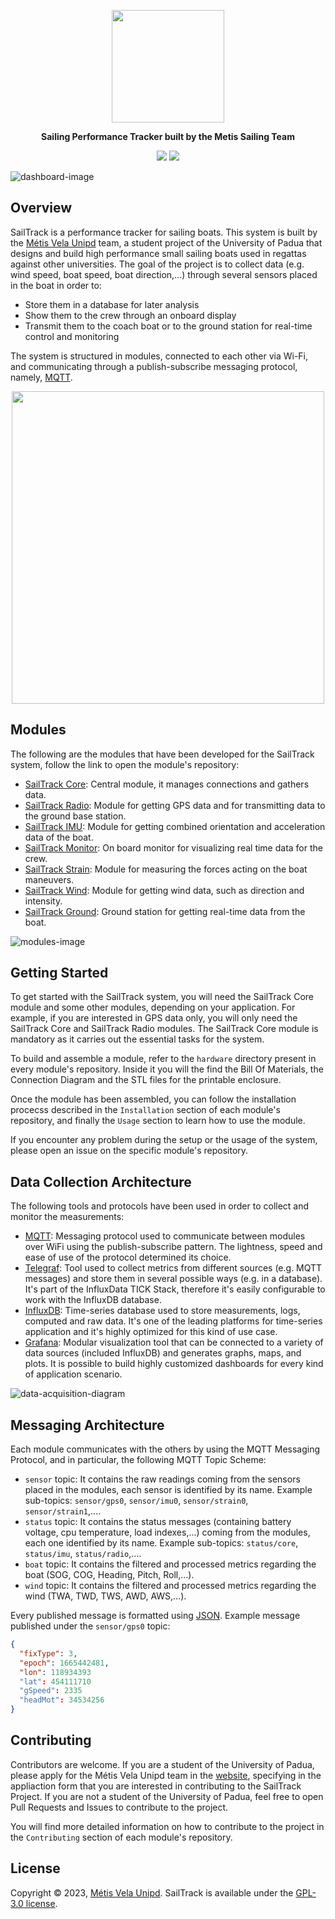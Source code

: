 <p align="center">
  <img src="assets/SailTrack Logo.svg" width="180">
</p>
<p align="center"><b>Sailing Performance Tracker built by the Metis Sailing Team</b></p>

<p align="center">
  <img src="https://img.shields.io/github/license/metis-vela-unipd/sailtrack">
  <img src="https://img.shields.io/github/stars/metis-vela-unipd/sailtrack">
</p>

![dashboard-image](assets/Dashboard%20Image.png)

## Overview
SailTrack is a performance tracker for sailing boats.
This system is built by the [Métis Vela Unipd](http://metisvela.dii.unipd.it) team, a student project of the University of Padua that designs and build high performance small sailing boats used in regattas against other universities.
The goal of the project is to collect data (e.g. wind speed, boat speed, boat direction,...) through several sensors placed in the boat in order to:

* Store them in a database for later analysis
* Show them to the crew through an onboard display
* Transmit them to the coach boat or to the ground station for real-time control and monitoring

The system is structured in modules, connected to each other via Wi-Fi, and communicating through a publish-subscribe messaging protocol, namely, [MQTT](https://mqtt.org).

<p align="center">
  <img src="assets/Modules Diagram.svg" width="500">
</p>

## Modules

The following are the modules that have been developed for the SailTrack system, follow the link to open the module's repository:

* [SailTrack Core](https://github.com/metis-vela-unipd/sailtrack-core): Central module, it manages connections and gathers data.
* [SailTrack Radio](https://github.com/metis-vela-unipd/sailtrack-radio): Module for getting GPS data and for transmitting data to the ground base station.
* [SailTrack IMU](https://github.com/metis-vela-unipd/sailtrack-imu): Module for getting combined orientation and acceleration data of the boat.
* [SailTrack Monitor](https://github.com/metis-vela-unipd/sailtrack-monitor): On board monitor for visualizing real time data for the crew.
* [SailTrack Strain](https://github.com/metis-vela-unipd/sailtrack-strain): Module for measuring the forces acting on the boat maneuvers.
* [SailTrack Wind](https://github.com/metis-vela-unipd/sailtrack-wind): Module for getting wind data, such as direction and intensity.
* [SailTrack Ground](https://github.com/metis-vela-unipd/sailtrack-ground): Ground station for getting real-time data from the boat.

![modules-image](assets/Modules%20Image.jpg)

## Getting Started

To get started with the SailTrack system, you will need the SailTrack Core module and some other modules, depending on your application. For example, if you are interested in GPS data only, you will only need the SailTrack Core and SailTrack Radio modules. The SailTrack Core module is mandatory as it carries out the essential tasks for the system.

To build and assemble a module, refer to the `hardware` directory present in every module's repository. Inside it you will the find the Bill Of Materials, the Connection Diagram and the STL files for the printable enclosure.

Once the module has been assembled, you can follow the installation procecss described in the `Installation` section of each module's repository, and finally the `Usage` section to learn how to use the module.

If you encounter any problem during the setup or the usage of the system, please open an issue on the specific module's repository.

## Data Collection Architecture

The following tools and protocols have been used in order to collect and monitor the measurements:

* [MQTT](https://mqtt.org): Messaging protocol used to communicate between modules over WiFi using the publish-subscribe pattern. The lightness, speed and ease of use of the protocol determined its choice.
* [Telegraf](https://www.influxdata.com/time-series-platform/telegraf/): Tool used to collect metrics from different sources (e.g. MQTT messages) and store them in several possible ways (e.g. in a database). It's part of the InfluxData TICK Stack, therefore it's easily configurable to work with the InfluxDB database.
* [InfluxDB](https://www.influxdata.com/products/influxdb/): Time-series database used to store measurements, logs, computed and raw data. It's one of the leading platforms for time-series application and it's highly optimized for this kind of use case.
* [Grafana](https://grafana.com): Modular visualization tool that can be connected to a variety of data sources (included InfluxDB) and generates graphs, maps, and plots. It is possible to build highly customized dashboards for every kind of application scenario.

![data-acquisition-diagram](assets/Data%20Acquisition%20Diagram.svg)

## Messaging Architecture

Each module communicates with the others by using the MQTT Messaging Protocol, and in particular, the following MQTT Topic Scheme:

* `sensor` topic: It contains the raw readings coming from the sensors placed in the modules, each sensor is identified by its name. Example sub-topics: `sensor/gps0`, `sensor/imu0`, `sensor/strain0`, `sensor/strain1`,....
* `status` topic: It contains the status messages (containing battery voltage, cpu temperature, load indexes,...) coming from the modules, each one identified by its name. Example sub-topics: `status/core`, `status/imu`, `status/radio`,....
* `boat` topic: It contains the filtered and processed metrics regarding the boat (SOG, COG, Heading, Pitch, Roll,...).
* `wind` topic: It contains the filtered and processed metrics regarding the wind (TWA, TWD, TWS, AWD, AWS,...).

Every published message is formatted using [JSON](https://www.json.org/json-en.html). Example message published under the `sensor/gps0` topic:
```json
{
  "fixType": 3,
  "epoch": 1665442481,
  "lon": 118934393
  "lat": 454111710
  "gSpeed": 2335
  "headMot": 34534256
}
```

## Contributing

Contributors are welcome. If you are a student of the University of Padua, please apply for the Métis Vela Unipd team in the [website](http://metisvela.dii.unipd.it), specifying in the appliaction form that you are interested in contributing to the SailTrack Project. If you are not a student of the University of Padua, feel free to open Pull Requests and Issues to contribute to the project.

You will find more detailed information on how to contribute to the project in the `Contributing` section of each module's repository.

## License

Copyright © 2023, [Métis Vela Unipd](https://github.com/metis-vela-unipd). SailTrack is available under the [GPL-3.0 license](https://www.gnu.org/licenses/gpl-3.0.en.html).
